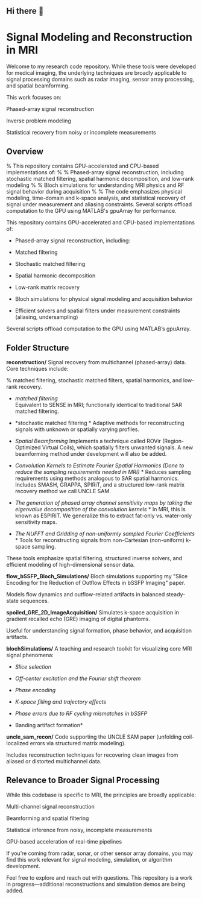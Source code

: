 ## Hi there 👋

<!--
**faa5115/faa5115** is a ✨ _special_ ✨ repository because its `README.md` (this file) appears on your GitHub profile.

Here are some ideas to get you started:

- 🔭 I’m currently working on ...
- 🌱 I’m currently learning ...
- 👯 I’m looking to collaborate on ...
- 🤔 I’m looking for help with ...
- 💬 Ask me about ...
- 📫 How to reach me: ...
- 😄 Pronouns: ...
- ⚡ Fun fact: ...
-->


# Signal Modeling and Reconstruction in MRI

Welcome to my research code repository. While these tools were developed for medical imaging, the underlying techniques are broadly applicable to signal processing domains such as radar imaging, sensor array processing, and spatial beamforming.

This work focuses on:

Phased-array signal reconstruction

Inverse problem modeling

Statistical recovery from noisy or incomplete measurements


## Overview
% This repository contains GPU-accelerated and CPU-based implementations of:
%
% Phased-array signal reconstruction, including stochastic matched filtering, spatial harmonic decomposition, and low-rank modeling
%
% Bloch simulations for understanding MRI physics and RF signal behavior during acquisition
% 
% The code emphasizes physical modeling, time-domain and k-space analysis, and statistical recovery of signal under measurement and aliasing constraints. Several scripts offload computation to the GPU using MATLAB's gpuArray for performance.

This repository contains GPU-accelerated and CPU-based implementations of:

 *  Phased-array signal reconstruction, including:

 *  Matched filtering

 *  Stochastic matched filtering

 *  Spatial harmonic decomposition

 *  Low-rank matrix recovery

 *  Bloch simulations for physical signal modeling and acquisition behavior

 *  Efficient solvers and spatial filters under measurement constraints (aliasing, undersampling)

Several scripts offload computation to the GPU using MATLAB’s gpuArray.



## Folder Structure
**reconstruction/** 
Signal recovery from multichannel (phased-array) data. Core techniques include:


% matched filtering, stochastic matched filters, spatial harmonics, and low-rank recovery.
* *matched filtering*  
  Equivalent to SENSE in MRI; functionally identical to traditional SAR matched filtering.
* *stochastic matched filtering * 
  Adaptive methods for reconstructing signals with unknown or spatially varying profiles. 
* *Spatial Beamforming* 
  Implements a technique called ROVir (Region-Optimized Virtual Coils), which spatially filters unwanted signals. A new beamforming method under development will also be added.
* *Convolution Kernels to Estimate Fourier Spatial Harmonics (Done to reduce the sampling requirements needed in MRI)* *
  Reduces sampling requirements using methods analogous to SAR spatial harmonics. Includes SMASH, GRAPPA, SPIRiT, and a structured low-rank matrix recovery method we call UNCLE SAM.
* *The generation of phased array channel sensitivity maps by taking the eigenvalue decomposition of the convolution kernels* *
  In MRI, this is known as ESPIRiT. We generalize this to extract fat-only vs. water-only sensitivity maps.


* *The NUFFT and Gridding of non-uniformly sampled Fourier Coefficients* *
  Tools for reconstructing signals from non-Cartesian (non-uniform) k-space sampling.

  
These tools emphasize spatial filtering, structured inverse solvers, and efficient modeling of high-dimensional sensor data.

**flow_bSSFP_Bloch_Simulations/** 
Bloch simulations supporting my "Slice Encoding for the Reduction of Outflow Effects in bSSFP Imaging" paper.

Models flow dynamics and outflow-related artifacts in balanced steady-state sequences.

**spoiled_GRE_2D_ImageAcquisition/**
Simulates k-space acquisition in gradient recalled echo (GRE) imaging of digital phantoms.

Useful for understanding signal formation, phase behavior, and acquisition artifacts.

**blochSimulations/**
A teaching and research toolkit for visualizing core MRI signal phenomena:

* *Slice selection* 

* *Off-center excitation and the Fourier shift theorem* 

* *Phase encoding* 

* *K-space filling and trajectory effects* 

* *Phase errors due to RF cycling mismatches in bSSFP* 

* Banding artifact formation*  

**uncle_sam_recon/**
Code supporting the UNCLE SAM paper (unfolding coil-localized errors via structured matrix modeling).

Includes reconstruction techniques for recovering clean images from aliased or distorted multichannel data.

## Relevance to Broader Signal Processing
While this codebase is specific to MRI, the principles are broadly applicable:

Multi-channel signal reconstruction

Beamforming and spatial filtering

Statistical inference from noisy, incomplete measurements

GPU-based acceleration of real-time pipelines

If you’re coming from radar, sonar, or other sensor array domains, you may find this work relevant for signal modeling, simulation, or algorithm development.

Feel free to explore and reach out with questions. This repository is a work in progress—additional reconstructions and simulation demos are being added.
